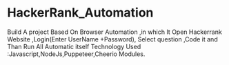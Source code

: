 # HackerRank_Automation
Build A project Based On Browser Automation ,in which It Open Hackerrank Website ,Login(Enter UserName +Password), Select question ,Code it and Than Run All Automatic itself
Technology Used :Javascript,NodeJs,Puppeteer,Cheerio  Modules.

